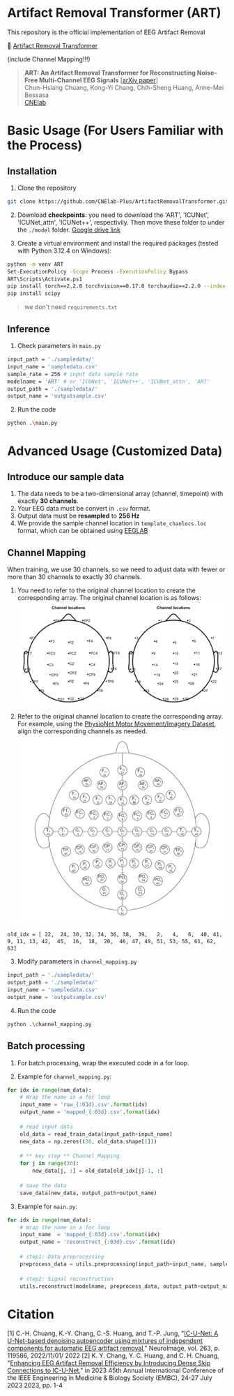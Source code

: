 # Artifact Removal Transformer (ART)
This repository is the official implementation of EEG Artifact Removal

🤗 [Artifact Removal Transformer](https://huggingface.co/spaces/CNElab/ArtifactRemovalTransformer)

(include Channel Mapping!!!)

> **ART: An Artifact Removal Transformer for Reconstructing Noise-Free Multi-Channel EEG Signals** [[arXiv paper](#)]<br>
> Chun-Hsiang Chuang, Kong-Yi Chang, Chih-Sheng Huang, Anne-Mei Bessasa<br>
> [CNElab](https://sites.google.com/view/chchuang/)

# Basic Usage (For Users Familiar with the Process)

## Installation
1. Clone the repository

```sh
git clone https://github.com/CNElab-Plus/ArtifactRemovalTransformer.git
```

2. Download **checkpoints**: you need to download the 'ART', 'ICUNet', 'ICUNet_attn', 'ICUNet++', respectivily. Then move these folder to under the `./model` folder.
[Google drive link](https://drive.google.com/drive/folders/1ahbqcyBs6pwfWHaIf_N978DZD-JmGQJg?usp=sharing)

3. Create a virtual environment and install the required packages (tested with Python 3.12.4 on Windows):

```sh
python -m venv ART
Set-ExecutionPolicy -Scope Process -ExecutionPolicy Bypass
ART\Scripts\Activate.ps1
pip install torch==2.2.0 torchvision==0.17.0 torchaudio==2.2.0 --index-url https://download.pytorch.org/whl/cpu
pip install scipy
```
> we don't need `requirements.txt`

## Inference
1. Check parameters in `main.py`
```sh
input_path = './sampledata/'
input_name = 'sampledata.csv'
sample_rate = 256 # input data sample rate
modelname = 'ART' # or 'ICUNet', 'ICUNet++', 'ICUNet_attn', 'ART'
output_path = './sampledata/'
output_name = 'outputsample.csv'
```
2. Run the code
```sh
python .\main.py
```

# Advanced Usage (Customized Data)

## Introduce our sample data
1. The data needs to be a two-dimensional array (channel, timepoint) with exactly **30 channels**.
2. Your EEG data must be convert in `.csv` format.
3. Output data must be **resampled** to **256 Hz**
4. We provide the sample channel location in `template_chanlocs.loc` format, which can be obtained using [EEGLAB](https://sccn.ucsd.edu/eeglab/download.php)

## Channel Mapping
When training, we use 30 channels, so we need to adjust data with fewer or more than 30 channels to exactly 30 channels.

1. You need to refer to the original channel location to create the corresponding array. The original channel location is as follows:
![plot](./30_channel_example.png)

2. Refer to the original channel location to create the corresponding array. For example, using the [PhysioNet Motor Movement/Imagery Dataset](https://www.physionet.org/content/eegmmidb/1.0.0/), align the corresponding channels as needed. 
![plot](./64_channel_sharbrough.png)

```
old_idx = [ 22,  24, 30, 32, 34, 36, 38,  39,   2,   4,   6,  40, 41,  9, 11, 13, 42,  45,  16,  18,  20,  46, 47, 49, 51, 53, 55, 61, 62, 63]
```
3. Modify parameters in `channel_mapping.py`
```python
input_path = './sampledata/'
output_path = './sampledata/'
input_name = 'sampledata.csv'
output_name = 'outputsample.csv'
```

4. Run the code
```sh
python .\channel_mapping.py
```

## Batch processing
1. For batch processing, wrap the executed code in a for loop.

2. Example for `channel_mapping.py`:
```python
for idx in range(num_data):
    # Wrap the name in a for loop
    input_name = 'raw_{:03d}.csv'.format(idx)
    output_name = 'mapped_{:03d}.csv'.format(idx)

    # read input data
    old_data = read_train_data(input_path+input_name)
    new_data = np.zeros((30, old_data.shape[1]))

	# ** key step ** Channel Mapping
    for j in range(30):
        new_data[j, :] = old_data[old_idx[j]-1, :]
    
	# save the data
    save_data(new_data, output_path+output_name)
```

3. Example for `main.py`:
```python
for idx in range(num_data):
    # Wrap the name in a for loop
    input_name  = 'mapped_{:03d}.csv'.format(idx)
    output_name = 'reconstruct_{:03d}.csv'.format(idx)

    # step1: Data preprocessing
    preprocess_data = utils.preprocessing(input_path+input_name, sample_rate)
    
    # step2: Signal reconstruction
    utils.reconstruct(modelname, preprocess_data, output_path+output_name)
```

# Citation
[1] C.-H. Chuang, K.-Y. Chang, C.-S. Huang, and T.-P. Jung, "[IC-U-Net: A U-Net-based denoising autoencoder using mixtures of independent components for automatic EEG artifact removal](https://www.sciencedirect.com/science/article/pii/S1053811922007017)," NeuroImage, vol. 263, p. 119586, 2022/11/01/ 2022
[2]  K. Y. Chang, Y. C. Huang, and C. H. Chuang, "[Enhancing EEG Artifact Removal Efficiency by Introducing Dense Skip Connections to IC-U-Net](https://ieeexplore.ieee.org/document/10340520)," in 2023 45th Annual International Conference of the IEEE Engineering in Medicine & Biology Society (EMBC), 24-27 July 2023 2023, pp. 1-4